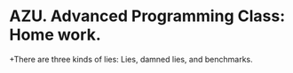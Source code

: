 # AZU. Advanced Programming Class: Home work.

+There are three kinds of lies: Lies, damned lies, and benchmarks.
